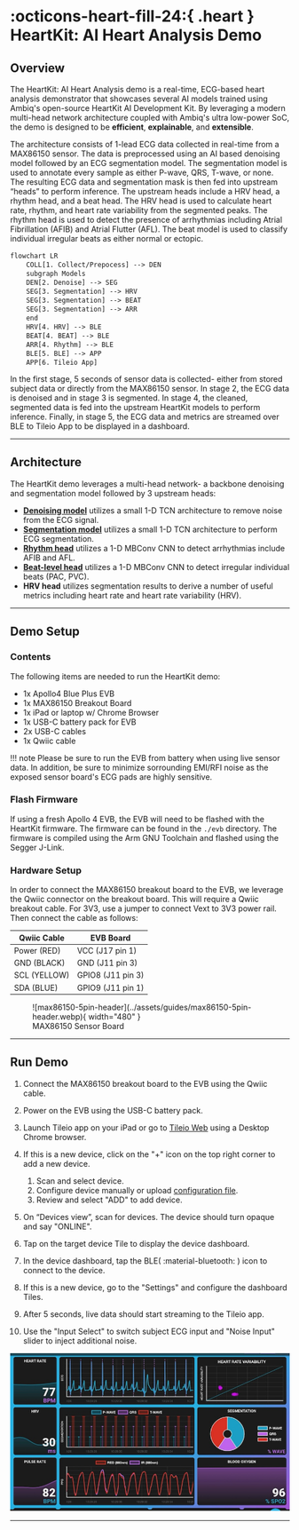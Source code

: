 # :octicons-heart-fill-24:{ .heart } HeartKit: AI Heart Analysis Demo

## <span class="sk-h2-span">Overview</span>

The HeartKit: AI Heart Analysis demo is a real-time, ECG-based heart analysis demonstrator that showcases several AI models trained using Ambiq's open-source HeartKit AI Development Kit. By leveraging a modern multi-head network architecture coupled with Ambiq's ultra low-power SoC, the demo is designed to be **efficient**, **explainable**, and **extensible**.

The architecture consists of 1-lead ECG data collected in real-time from a MAX86150 sensor. The data is preprocessed using an AI based denoising model followed by an ECG segmentation model. The segmentation model is used to annotate every sample as either P-wave, QRS, T-wave, or none. The resulting ECG data and segmentation mask is then fed into upstream “heads” to perform inference. The upstream heads include a HRV head, a rhythm head, and a beat head. The HRV head is used to calculate heart rate, rhythm, and heart rate variability from the segmented peaks. The rhythm head is used to detect the presence of arrhythmias including Atrial Fibrillation (AFIB) and Atrial Flutter (AFL). The beat model is used to classify individual irregular beats as either normal or ectopic.

```mermaid
flowchart LR
    COLL[1. Collect/Prepocess] --> DEN
    subgraph Models
    DEN[2. Denoise] --> SEG
    SEG[3. Segmentation] --> HRV
    SEG[3. Segmentation] --> BEAT
    SEG[3. Segmentation] --> ARR
    end
    HRV[4. HRV] --> BLE
    BEAT[4. BEAT] --> BLE
    ARR[4. Rhythm] --> BLE
    BLE[5. BLE] --> APP
    APP[6. Tileio App]
```

In the first stage, 5 seconds of sensor data is collected- either from stored subject data or directly from the MAX86150 sensor. In stage 2, the ECG data is denoised and in stage 3 is segmented. In stage 4, the cleaned, segmented data is fed into the upstream HeartKit models to perform inference. Finally, in stage 5, the ECG data and metrics are streamed over BLE to Tileio App to be displayed in a dashboard.

---

## <span class="sk-h2-span">Architecture</span>

The HeartKit demo leverages a multi-head network- a backbone denoising and segmentation model followed by 3 upstream heads:

* [__Denoising model__](../tasks/denoise.md) utilizes a small 1-D TCN architecture to remove noise from the ECG signal.
* [__Segmentation model__](../tasks/segmentation.md) utilizes a small 1-D TCN architecture to perform ECG segmentation.
* [__Rhythm head__](../tasks/rhythm.md) utilizes a 1-D MBConv CNN to detect arrhythmias include AFIB and AFL.
* [__Beat-level head__](../tasks/beat.md) utilizes a 1-D MBConv CNN to detect irregular individual beats (PAC, PVC).
* __HRV head__ utilizes segmentation results to derive a number of useful metrics including heart rate and heart rate variability (HRV).

<!-- ![HeartKit Architecture](../assets/guides/heartkit-architecture.svg) -->

---

## <span class="sk-h2-span">Demo Setup</span>

### Contents

The following items are needed to run the HeartKit demo:

* 1x Apollo4 Blue Plus EVB
* 1x MAX86150 Breakout Board
* 1x iPad or laptop w/ Chrome Browser
* 1x USB-C battery pack for EVB
* 2x USB-C cables
* 1x Qwiic cable

!!! note
    Please be sure to run the EVB from battery when using live sensor data. In addition, be sure to minimize sorrounding EMI/RFI noise as the exposed sensor board's ECG pads are highly sensitive.

### Flash Firmware

If using a fresh Apollo 4 EVB, the EVB will need to be flashed with the HeartKit firmware. The firmware can be found in the `./evb` directory. The firmware is compiled using the Arm GNU Toolchain and flashed using the Segger J-Link.

### Hardware Setup

In order to connect the MAX86150 breakout board to the EVB, we leverage the Qwiic connector on the breakout board. This will require a Qwiic breakout cable. For 3V3, use a jumper to connect Vext to 3V3 power rail. Then connect the cable as follows:

| Qwiic Cable  | EVB Board         |
| ------------ | ----------------- |
| Power (RED)  | VCC   (J17 pin 1) |
| GND (BLACK)  | GND   (J11 pin 3) |
| SCL (YELLOW) | GPIO8 (J11 pin 3) |
| SDA (BLUE)   | GPIO9 (J11 pin 1) |


<figure markdown>
  ![max86150-5pin-header](../assets/guides/max86150-5pin-header.webp){ width="480" }
  <figcaption>MAX86150 Sensor Board</figcaption>
</figure>


---

## <span class="sk-h2-span">Run Demo</span>

1. Connect the MAX86150 breakout board to the EVB using the Qwiic cable.

2. Power on the EVB using the USB-C battery pack.

3. Launch Tileio app on your iPad or go to [Tileio Web](https://ambiqai.github.io/tileio) using a Desktop Chrome browser.

4. If this is a new device, click on the "+" icon on the top right corner to add a new device.

    1. Scan and select device.
    2. Configure device manually or upload [configuration file]().
    3. Review and select "ADD" to add device.

5. On “Devices view”, scan for devices. The device should turn opaque and say "ONLINE".

6. Tap on the target device Tile to display the device dashboard.

7. In the device dashboard, tap the BLE( :material-bluetooth: ) icon to connect to the device.

8. If this is a new device, go to the "Settings" and configure the dashboard Tiles.

9. After 5 seconds, live data should start streaming to the Tileio app.

10. Use the "Input Select" to switch subject ECG input and "Noise Input" slider to inject additional noise.

![evb-demo-plot](../assets/guides/hk-dashboard.jpeg)


---
